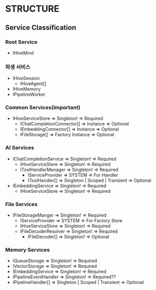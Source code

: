 # STRUCTURE

## Service Classification

### Root Service
- IHiveMind

### 파생 서비스
- IHiveSession
  - IHiveAgent[]
- IHiveMemory
- IPipelineWorker

### Common Services(Important)
- IHiveServiceStore             => Singleton!                                     => Required
  - IChatCompletionConnector[]  => Instance                                       => Optional
  - IEmbeddingConnector[]       => Instance                                       => Optional
  - IFileStorage[]              => Factory Instance                               => Optional

### AI Services
- IChatCompletionService        => Singleton!                                     => Required
  - IHiveServiceStore           => Singleton!                                     => Required
  - IToolHandlerManager         => Singleton!                                     => Required
    - IServiceProvider          => SYSTEM                                         => For Handler
    - IToolHandler[]            => Singleton | Scoped | Transient                 => Optional
- IEmbeddingService             => Singleton!                                     => Required
  - IHiveServiceStore           => Singleton!                                     => Required

### File Services
- IFileStorageManger            => Singleton!                                     => Required
  - IServiceProvider            => SYSTEM                                         => For Factory Store
  - IHiveServiceStore           => Singleton!                                     => Required
  - IFileDecoderResolver        => Singleton!                                     => Required
    - IFileDecoder[]            => Singleton!                                     => Optional
  
### Memory Services
- IQueueStorage               => Singleton!                                     => Required
- IVectorStorage              => Singleton!                                     => Required
- IEmbeddingService           => Singleton!                                     => Required
- IPipelineEventHandler       => Singleton!                                     => Required??
- IPipelineHandler[]          => Singleton | Scoped | Transient                 => Optional
